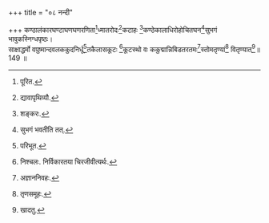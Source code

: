 +++
title = "०८ नन्दी"

+++
कण्ठालंकारघण्टाघणघणरणिता[^3]ध्मातरोदः[^4]कटाहः [^5]कण्ठेकालाधिरोहोचितघन[^6]सुभगं भावुकस्निग्धपृष्ठः।  
साक्षाद्धर्मो वपुष्मान्दवलककुदनिर्धू[^7]तकैलासकूटः [^8]कूटस्थो वः ककुद्मान्निबिडतरतमः[^9]स्तोमतृण्यां[^10] वितृण्यात्[^11]॥ 149 ॥  


[^3]: पूरित.


[^4]: द्यावापृथिव्यौ.


[^5]: शङ्करः.


[^6]: सुभगं भवतीति तत्.


[^7]: परिभूत.


[^8]: निश्चलः. निर्विकारतया चिरजीवीत्यर्थः.


[^9]: अज्ञाननिवहः.


[^10]: तृणसमूहः.


[^11]: खादतु.

